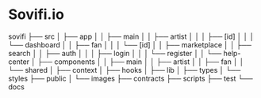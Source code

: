 # Sovifi.io


sovifi
├── src
│   ├── app
│   │   ├── main
│   │   ├── artist
│   │   │   ├── [id]
│   │   │   └── dashboard
│   │   ├── fan
│   │   │   └── [id]
│   │   ├── marketplace
│   │   ├── search
│   │   ├── auth
│   │   │   ├── login
│   │   │   └── register
│   │   └── help-center
│   ├── components
│   │   ├── main
│   │   ├── artist
│   │   ├── fan
│   │   └── shared
│   ├── context
│   ├── hooks
│   ├── lib
│   ├── types
│   └── styles
├── public
│   └── images
├── contracts
├── scripts
├── test
└── docs
